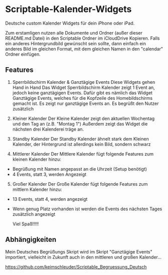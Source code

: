 # Scriptable-Kalender-Widgets

  Deutsche custom Kalender Widgets für dein iPhone oder iPad.
  
  Zum erstamligen nutzen alle Dokumente und Ordner (außer dieser README.md Datei) in den Scriptable Ordner im iCloudDrive Kopieren.
  Falls ein anderes Hintergrundbild gewünscht sein sollte, dann einfach ein anderes Bild im gleichen Format, mit dem gleichen Namen in den "calendar" Ordner einfügen.
  
## Features

1. Sperrbildschirm Kalender & Ganztägige Events
  Diese Widgets gehen Hand in Hand
  Das Widget Sperrbildschirm Kalender zeigt 1 Event an, jedoch keine ganztägigen Events.
  Dafür gibt es nämlich das Widget Ganztägige Events, welches für die Kopfzeile des Homebildschirms gemacht ist.
  Es zeigt nur ganztägige Events an. Es begrüßt den Nutzer zusätzlich

2. Kleiner Kalender
  Der Kleine Kalender zeigt den aktuellen Wochentag und den Tag an (z.B. "Montag 1")
  Außerdem zeigt das Widget die nächsten drei Kalenderei träge an.

3. Standby Kalender
  Der Standby Kalender ähnelt stark dem Kleinen Kalender, der Hintergrund ist allerdings kein Bild, sondern schwarz

4. Mittlerer Kalender
  Der Mittlere Kalender fügt folgende Features zum kleinen Kalender hinzu:

- Begrüßung mit Namen angepasst an die Uhrzeit (Setup benötigt)
- 4 Events, statt 3, werden Angezeigt

5. Großer Kalender
  Der Große Kalender fügt folgende Features zum mittlern Kalender hinzu:

- 13 Events, statt 4, werden angezeigt
- Wenn genug Platz vorhanden ist werden die Events des nächsten Tages zusätzlich angezeigt

  Viel Spaß!!!!!

## Abhängigkeiten

  Mein Deutsches Begrüßungs Skript wird im Skript "Ganztägige Events" importiert, vielleicht in Zukunft auch in den mittleren und großen Kalender...

  <https://github.com/keimschleuder/Scriptable_Begruessung_Deutsch>
